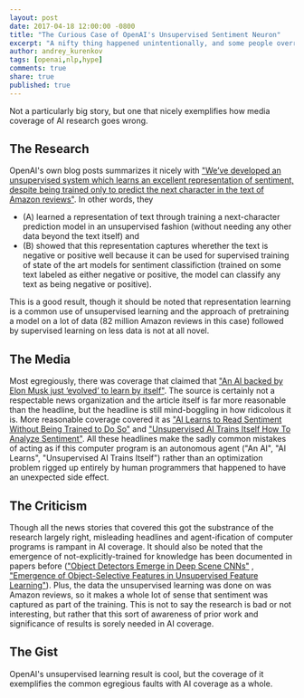 ```yaml
---
layout: post
date: 2017-04-18 12:00:00 -0800
title: "The Curious Case of OpenAI's Unsupervised Sentiment Neuron"
excerpt: "A nifty thing happened unintentionally, and some people overreacted"
author: andrey_kurenkov
tags: [openai,nlp,hype]
comments: true
share: true
published: true
---
```

Not a particularly big story, but one that nicely exemplifies how media coverage of AI research goes wrong.

## The Research
OpenAI's own blog posts summarizes it nicely with ["We’ve developed an unsupervised system which learns an excellent representation of sentiment, despite being trained only to predict the next character in the text of Amazon reviews"](https://blog.openai.com/unsupervised-sentiment-neuron/). In other words, they 

* (A) learned a representation of text through training a next-character prediction model in an unsupervised fashion (without needing any other data beyond the text itself) and 
* (B) showed that this representation captures wherether the text is negative or positive well because it can be used for supervised training of state of the art models for sentiment classifiction (trained on some text labeled as either negative or positive, the model can classify any text as being negative or positive). 

This is a good result, though it should be noted that representation learning is a common use of unsupervised learning and the approach of pretraining a model on a lot of data (82 million Amazon reviews in this case) followed by supervised learning on less data is not at all novel. 

## The Media
Most egregiously, there was coverage that claimed that ["An AI backed by Elon Musk just ‘evolved’ to learn by itself"](http://www.globalfuturist.org/2017/04/an-ai-backed-by-elon-musk-just-evolved-to-learn-by-itself/). The source is certainly not a respectable news organization and the article itself is far more reasonable than the headline, but the headline is still mind-boggling in how ridicolous it is. More reasonable coverage covered it as ["AI Learns to Read Sentiment Without Being Trained to Do So"](https://futurism.com/ai-learns-to-read-sentiment-without-being-trained-to-do-so/) and ["Unsupervised AI Trains Itself How To Analyze Sentiment"](http://techthelead.com/unsupervised-ai-trains-analyze-sentiment/). All these headlines make the sadly common mistakes of acting as if this computer program is an autonomous agent ("An AI", "AI Learns", "Unsupervised AI Trains Itself") rather than an optimization problem rigged up entirely by human programmers that happened to have an unexpected side effect.

## The Criticism
Though all the news stories that covered this got the substrance of the research largely right, misleading headlines and agent-ification of computer programs is rampant in AI coverage. It should also be noted that the emergence of not-explicitly-trained for knowledge has been documented in papers before (["Object Detectors Emerge in Deep Scene CNNs"](https://arxiv.org/abs/1412.6856) , ["Emergence of Object-Selective Features in Unsupervised Feature Learning"](http://cs.stanford.edu/people/karpathy/nips2012.pdf)). Plus, the data the unsupervised learning was done on was Amazon reviews, so it makes a whole lot of sense that sentiment was captured as part of the training. This is not to say the research is bad or not interesting, but rather that this sort of awareness of prior work and significance of results is sorely needed in AI coverage. 

## The Gist
OpenAI's unsupervised learning result is cool, but the coverage of it exemplifies the common egregious faults with AI coverage as a whole.
